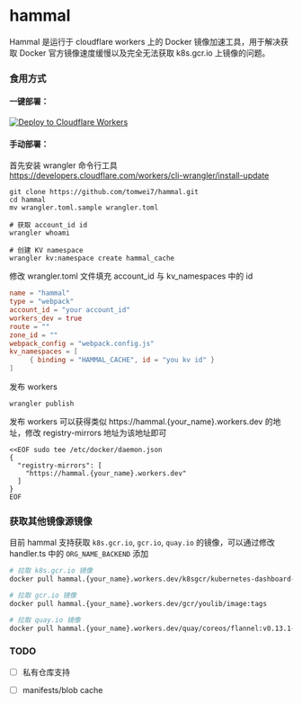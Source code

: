 # hammal

Hammal 是运行于 cloudflare workers 上的 Docker 镜像加速工具，用于解决获取 Docker 官方镜像速度缓慢以及完全无法获取 k8s.gcr.io 上镜像的问题。

### 食用方式

#### 一键部署：
[![Deploy to Cloudflare Workers](https://deploy.workers.cloudflare.com/button)](https://deploy.workers.cloudflare.com/?url=https://github.com/QinYangWang/hammal)

#### 手动部署：
首先安装 wrangler 命令行工具 https://developers.cloudflare.com/workers/cli-wrangler/install-update

```
git clone https://github.com/tomwei7/hammal.git
cd hammal
mv wrangler.toml.sample wrangler.toml

# 获取 account_id id
wrangler whoami

# 创建 KV namespace
wrangler kv:namespace create hammal_cache

```

修改 wrangler.toml 文件填充 account_id 与 kv_namespaces 中的 id

```toml
name = "hammal"
type = "webpack"
account_id = "your account_id"
workers_dev = true
route = ""
zone_id = ""
webpack_config = "webpack.config.js"
kv_namespaces = [
	 { binding = "HAMMAL_CACHE", id = "you kv id" }
]
```

发布 workers

```
wrangler publish
```

发布 workers 可以获得类似 https://hammal.{your_name}.workers.dev  的地址，修改 registry-mirrors 地址为该地址即可

```
<<EOF sudo tee /etc/docker/daemon.json
{
  "registry-mirrors": [
    "https://hammal.{your_name}.workers.dev"
  ]
}
EOF
```

### 获取其他镜像源镜像

目前 hammal 支持获取 `k8s.gcr.io`, `gcr.io`, `quay.io` 的镜像，可以通过修改 handler.ts 中的 `ORG_NAME_BACKEND` 添加

```bash
# 拉取 k8s.gcr.io 镜像
docker pull hammal.{your_name}.workers.dev/k8sgcr/kubernetes-dashboard-amd64:v1.8.3

# 拉取 gcr.io 镜像
docker pull hammal.{your_name}.workers.dev/gcr/youlib/image:tags

# 拉取 quay.io 镜像
docker pull hammal.{your_name}.workers.dev/quay/coreos/flannel:v0.13.1-rc2
```

### TODO

- [ ] 私有仓库支持
- [ ] manifests/blob cache

